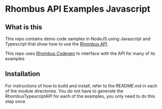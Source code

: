 # Rhombus API Examples Javascript

## What is this
This repo contains demo code samples in NodeJS using Javascript and Typescript that show how to use the [Rhombus API](https://apidocs.rhombussystems.com/reference). 

This repo uses [Rhombus Codegen](https://github.com/RhombusSystems/rhombus-api-examples-codegen) to interface with the API for many of its examples


## Installation
For instructions of how to build and install, refer to the README.md in each of the module directories. You do not have to generate the RhombusTypescriptAPI for each of the examples, you only need to do this step once
